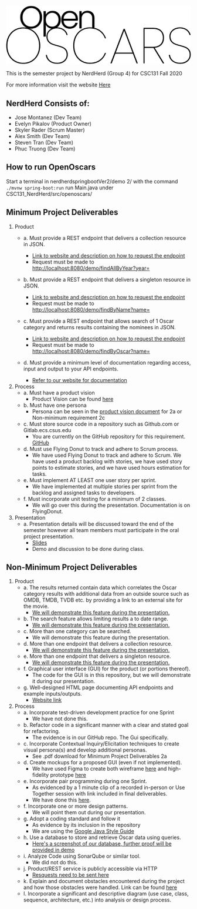 
![OpenOscars](https://raw.githubusercontent.com/j-montanez/CSC131_NerdHerd/GUI/src/openoscars/resources/imgs/OpenOscarsWordmark.png)

This is the semester project by NerdHerd (Group 4) for CSC131 Fall 2020

For more information visit the website [Here](https://j-montanez.github.io/CSC131_NerdHerd/)

## NerdHerd Consists of:
- Jose Montanez (Dev Team)
- Evelyn Pikalov (Product Owner)
- Skyler Rader (Scrum Master)
- Alex Smith (Dev Team)
- Steven Tran (Dev Team)
- Phuc Truong (Dev Team)

## How to run OpenOscars
Start a terminal in nerdherdspringbootVer2/demo 2/ with the command `./mvnw spring-boot:run`
run Main.java under CSC131_NerdHerd/src/openoscars/


## Minimum Project Deliverables
1. Product 
    - a. Must provide a REST endpoint that delivers a collection resource in JSON.
        - [Link to website and description on how to request the endpoint](https://j-montanez.github.io/CSC131_NerdHerd/findByName.html)
        - Request must be made to [http://localhost:8080/demo/findAllByYear?year=](http://localhost:8080/demo/findAllByYear?year=)
        
    - b. Must provide a REST endpoint that delivers a singleton resource in JSON.
        - [Link to website and description on how to request the endpoint](https://j-montanez.github.io/CSC131_NerdHerd/findByName.html)
        - Request must be made to [http://localhost:8080/demo/findByName?name=](http://localhost:8080/demo/findByName?name=)
        
    - c. Must provide a REST endpoint that allows search of 1 Oscar category and returns
         results containing the nominees in JSON.
        -  [Link to website and description on how to request the endpoint](https://j-montanez.github.io/CSC131_NerdHerd/findByOscar.html)
        -  Request must be made to [http://localhost:8080/demo/findByOscar?name=](http://localhost:8080/demo/findByOscar?name=)
        
    - d. Must provide a minimum level of documentation regarding access, input and
         output to your API endpoints.
        - [Refer to our website for documentation](https://j-montanez.github.io/CSC131_NerdHerd/findByName.html) 
2. Process
    - a. Must have a product vision
        - Product Vision can be found [here](https://cdn.discordapp.com/attachments/760733386296918021/768260746597236766/ProductVisionDocument_FINAL_2.0.pdf)
    - b. Must have one persona
        - Persona can be seen in the [product vision document](https://cdn.discordapp.com/attachments/760733386296918021/768260746597236766/ProductVisionDocument_FINAL_2.0.pdf) for 2a or Non-minimum requirement 2c
    - c. Must store source code in a repository such as Github.com or Gitlab.ecs.csus.edu
        - You are currently on the GitHub repository for this requirement. [GitHub](https://github.com/j-montanez/CSC131_NerdHerd)
    - d. Must use Flying Donut to track and adhere to Scrum process.
        - We have used Flying Donut to track and adhere to Scrum. We have used a product backlog with stories, we have used story points to estimate stories, and we have used hours estimation for tasks.
    - e. Must implement AT LEAST one user story per sprint.
        - We have implemented at multiple stories per sprint from the backlog and assigned tasks to developers.
    - f. Must incorporate unit testing for a minimum of 2 classes.
        - We will go over this during the presentation. Documentation is on FlyingDonut. 
3. Presentation
    - a. Presentation details will be discussed toward the end of the semester however
         all team members must participate in the oral project presentation.
         - [Slides](https://docs.google.com/presentation/d/1PvjoM2NymyUTKuJzYLf4mcOS6xHwCf_nWy43PIYbw0I/edit?usp=sharing)
         - Demo and discussion to be done during class.

## Non-Minimum Project Deliverables

1. Product
    - a. The results returned contain data which correlates the Oscar category results with additional data from an outside source such as OMDB, TMDB, TVDB etc. by providing a link to an external site for the movie.
        - [We will demonstrate this feature during the presentation.](https://j-montanez.github.io/CSC131_NerdHerd/findByOscar.html) 
    - b. The search feature allows limiting results a to date range.
        - [We will demonstrate this feature during the presentation.](https://j-montanez.github.io/CSC131_NerdHerd/findAllByYear.html) 
    - c. More than one category can be searched.
        - We will demonstrate this feature during the presentation. 
    - d. More than one endpoint that delivers a collection resource.
        - [We will demonstrate this feature during the presentation.](https://j-montanez.github.io/CSC131_NerdHerd/findAllByYear.html) 
    - e. More than one endpoint that delivers a singleton resource.
        - [We will demonstrate this feature during the presentation.](https://j-montanez.github.io/CSC131_NerdHerd/findByName.html) 
    - f. Graphical user interface (GUI) for the product (or portions thereof).
        - The code for the GUI is in this repository, but we will demonstrate it during our presentation.     
    - g. Well-designed HTML page documenting API endpoints and example inputs/outputs.
        - [Website link](https://j-montanez.github.io/CSC131_NerdHerd/findByName.html)
2. Process
    - a. Incorporate test-driven development practice for one Sprint
        - We have not done this.
    - b. Refactor code in a significant manner with a clear and stated goal for refactoring.
        - The evidence is in our GitHub repo. The Gui specifically. 
    - c. Incorporate Contextual Inquiry/Elicitation techniques to create visual persona(s) and develop additional personas.
        - See .pdf download for Minimum Project Deliverables 2a
    - d. Create mockups for a proposed GUI (even if not implemented).
        - We have used Figma to create both wireframe [here](https://www.figma.com/file/aijPewFpVloOSW1jd7wF70/Wireframe?node-id=0%3A1) and high-fidelity prototype [here](https://www.figma.com/file/DRqOGx2Js0TGqy51L3y6Ov/High-Fidelity-Prototype)
    - e. Incorporate pair programming during one Sprint.
        - As evidenced by a 1 minute clip of a recorded in-person or Use Together session with link included in final deliverables.
        - We have done this [here](https://www.youtube.com/watch?v=OdL_c7lw_Zc).
    - f. Incorporate one or more design patterns.
        - We will point them out during our presentation.         
    - g. Adopt a coding standard and follow it
        - As evidence by its inclusion in the repository
        - We are using the [Google Java Style Guide](https://google.github.io/styleguide/javaguide.html)
    - h. Use a database to store and retrieve Oscar data using queries.
        - [Here's a screenshot of our database, further proof will be provided in demo](https://media.discordapp.net/attachments/760733386296918021/786443886536556564/unknown.png?width=768&height=376)        
    - i. Analyze Code using SonarQube or similar tool.
        - We did not do this.        
    - j. Product/REST service is publicly accessible via HTTP
        - [Resquests need to be sent here](https://j-montanez.github.io/CSC131_NerdHerd/findByName.html)        
    - k. Explain and document obstacles encountered during the project and how those
     obstacles were handled. Link can be found [here](https://docs.google.com/document/d/1HVMmpAKTPowrsNHPmgn8DHdnkKejtSkHEHKfmvwpvuQ/edit)
    - l. Incorporate a significant and descriptive diagram (use case, class, sequence,
     architecture, etc.) into analysis or design process. 
       
